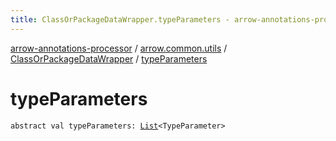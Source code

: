 ```yaml
---
title: ClassOrPackageDataWrapper.typeParameters - arrow-annotations-processor
---
```


[arrow-annotations-processor](../../index.html) / [arrow.common.utils](../index.html) / [ClassOrPackageDataWrapper](index.html) / [typeParameters](./type-parameters.html)

# typeParameters

`abstract val typeParameters: `[`List`](https://kotlinlang.org/api/latest/jvm/stdlib/kotlin.collections/-list/index.html)`<TypeParameter>`